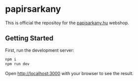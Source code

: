 # papirsarkany

This is official the repositoy for the [papisarkany.hu](https://papirsarkany.hu) webshop.

## Getting Started

First, run the development server:

```bash
npm i
npm run dev
```

Open [http://localhost:3000](http://localhost:3000) with your browser to see the result.
